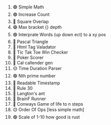 1. 🟢 Simple Math
1. 🟢 Increase Count
1. 🔴 Square Overlap
1. 🟢 Max bracket {} depth
1. 🟢 Interprate Words (up down ect) to a xy pos
1. 🔴 Pascal Triangle
1. 🔴 Html Tag Valadator
1. 🔴 Tic Tak Toe Win Checker
1. 🔴 Poker Scorer
1. 🔴 Cal callender gen
1. 🟡 Time Duration Parser
1. 🟢 Nth prime number
1. 🔴 Readable Timestamp
1. 🔴 Rule 30
1. 🔴 Langton's ant
1. 🔴 BrainF Runner
1. 🔴 Conways Game of life to n steps
1. 🟡 Order Of Ops [less simple math]
1. 🟢 Scale of 1-10 how good is rust
